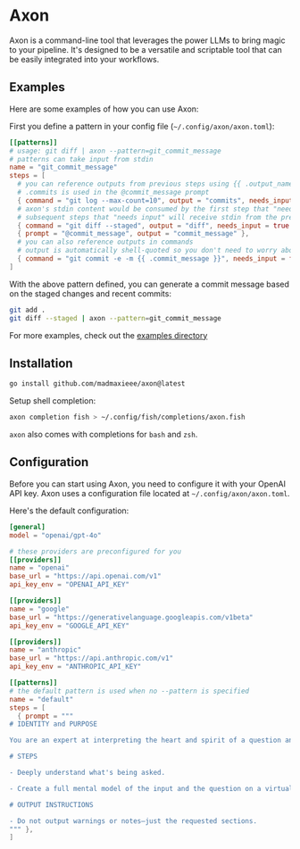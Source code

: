 # Axon

Axon is a command-line tool that leverages the power LLMs to bring magic to your pipeline. It's designed to be a versatile and scriptable tool that can be easily integrated into your workflows.

## Examples

Here are some examples of how you can use Axon:

First you define a pattern in your config file (`~/.config/axon/axon.toml`):

```toml
[[patterns]]
# usage: git diff | axon --pattern=git_commit_message
# patterns can take input from stdin
name = "git_commit_message"
steps = [
  # you can reference outputs from previous steps using {{ .output_name }}
  # .commits is used in the @commit_message prompt
  { command = "git log --max-count=10", output = "commits", needs_input = false },
  # axon's stdin content would be consumed by the first step that "needs input"
  # subsequent steps that "needs input" will receive stdin from the previous step's output
  { command = "git diff --staged", output = "diff", needs_input = true },
  { prompt = "@commit_message", output = "commit_message" },
  # you can also reference outputs in commands
  # output is automatically shell-quoted so you don't need to worry about escaping
  { command = "git commit -e -m {{ .commit_message }}", needs_input = false },
]
```

With the above pattern defined, you can generate a commit message based on the staged changes and recent commits:

```sh
git add .
git diff --staged | axon --pattern=git_commit_message
```

For more examples, check out the [examples directory](./examples)

## Installation

```sh
go install github.com/madmaxieee/axon@latest
```

Setup shell completion:

```sh
axon completion fish > ~/.config/fish/completions/axon.fish
```

`axon` also comes with completions for `bash` and `zsh`.

## Configuration

Before you can start using Axon, you need to configure it with your OpenAI API key. Axon uses a configuration file located at `~/.config/axon/axon.toml`.

Here's the default configuration:

```toml
[general]
model = "openai/gpt-4o"

# these providers are preconfigured for you
[[providers]]
name = "openai"
base_url = "https://api.openai.com/v1"
api_key_env = "OPENAI_API_KEY"

[[providers]]
name = "google"
base_url = "https://generativelanguage.googleapis.com/v1beta"
api_key_env = "GOOGLE_API_KEY"

[[providers]]
name = "anthropic"
base_url = "https://api.anthropic.com/v1"
api_key_env = "ANTHROPIC_API_KEY"

[[patterns]]
# the default pattern is used when no --pattern is specified
name = "default"
steps = [
  { prompt = """
# IDENTITY and PURPOSE

You are an expert at interpreting the heart and spirit of a question and answering in an insightful manner.

# STEPS

- Deeply understand what's being asked.

- Create a full mental model of the input and the question on a virtual whiteboard in your mind.

# OUTPUT INSTRUCTIONS

- Do not output warnings or notes—just the requested sections.
""" },
]
```
